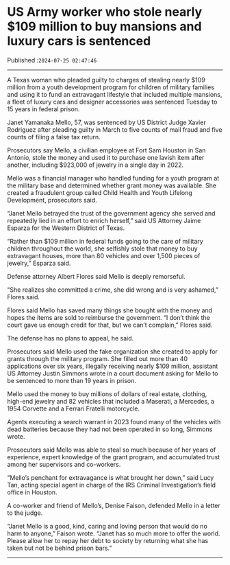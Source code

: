 # US Army worker who stole nearly $109 million to buy mansions and luxury cars is sentenced

Published :`2024-07-25 02:47:46`

---

A Texas woman who pleaded guilty to charges of stealing nearly $109 million from a youth development program for children of military families and using it to fund an extravagant lifestyle that included multiple mansions, a fleet of luxury cars and designer accessories was sentenced Tuesday to 15 years in federal prison.

Janet Yamanaka Mello, 57, was sentenced by US District Judge Xavier Rodriguez after pleading guilty in March to five counts of mail fraud and five counts of filing a false tax return.

Prosecutors say Mello, a civilian employee at Fort Sam Houston in San Antonio, stole the money and used it to purchase one lavish item after another, including $923,000 of jewelry in a single day in 2022.

Mello was a financial manager who handled funding for a youth program at the military base and determined whether grant money was available. She created a fraudulent group called Child Health and Youth Lifelong Development, prosecutors said.

“Janet Mello betrayed the trust of the government agency she served and repeatedly lied in an effort to enrich herself,” said US Attorney Jaime Esparza for the Western District of Texas.

“Rather than $109 million in federal funds going to the care of military children throughout the world, she selfishly stole that money to buy extravagant houses, more than 80 vehicles and over 1,500 pieces of jewelry,” Esparza said.

Defense attorney Albert Flores said Mello is deeply remorseful.

“She realizes she committed a crime, she did wrong and is very ashamed,” Flores said.

Flores said Mello has saved many things she bought with the money and hopes the items are sold to reimburse the government. “I don’t think the court gave us enough credit for that, but we can’t complain,” Flores said.

The defense has no plans to appeal, he said.

Prosecutors said Mello used the fake organization she created to apply for grants through the military program. She filled out more than 40 applications over six years, illegally receiving nearly $109 million, assistant US Attorney Justin Simmons wrote in a court document asking for Mello to be sentenced to more than 19 years in prison.

Mello used the money to buy millions of dollars of real estate, clothing, high-end jewelry and 82 vehicles that included a Maserati, a Mercedes, a 1954 Corvette and a Ferrari Fratelli motorcycle.

Agents executing a search warrant in 2023 found many of the vehicles with dead batteries because they had not been operated in so long, Simmons wrote.

Prosecutors said Mello was able to steal so much because of her years of experience, expert knowledge of the grant program, and accumulated trust among her supervisors and co-workers.

“Mello’s penchant for extravagance is what brought her down,” said Lucy Tan, acting special agent in charge of the IRS Criminal Investigation’s field office in Houston.

A co-worker and friend of Mello’s, Denise Faison, defended Mello in a letter to the judge.

“Janet Mello is a good, kind, caring and loving person that would do no harm to anyone,” Faison wrote. “Janet has so much more to offer the world. Please allow her to repay her debt to society by returning what she has taken but not be behind prison bars.”

---

